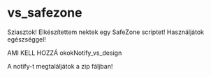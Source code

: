 # vs_safezone

Sziasztok! Elkészítettem nektek egy SafeZone scriptet! Használjátok egészséggel!

AMI KELL HOZZÁ
okokNotify_vs_design

A notify-t megtaláljátok a zip fáljban!
